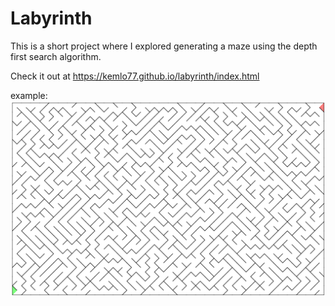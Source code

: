 # Labyrinth

This is a short project where I explored generating a maze using the depth first search algorithm.  


Check it out at https://kemlo77.github.io/labyrinth/index.html

example:
![This is an image](/diagonal_square_maze.png)
